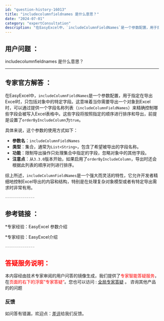 ```yaml
---
id: "question-history-16013"
title: "includecolumnfieldnames 是什么意思？"
date: "2024-07-01"
category: "expertConsultation"
description: "在EasyExcel中，`includeColumnFieldNames`是一个参数配置，用于指定在导出Excel时，只包括对象中的特定字段。这意味着当你需要导出一个对象到Excel时，可以通过提供一个字段名称列表（`includeColumnFieldNames`）来精确控制哪些字段会被写入Exc"
---
```


## 用户问题 ： 
 includecolumnfieldnames 是什么意思？  

---------------
## 专家官方解答 ：

在EasyExcel中，`includeColumnFieldNames`是一个参数配置，用于指定在导出Excel时，只包括对象中的特定字段。这意味着当你需要导出一个对象到Excel时，可以通过提供一个字段名称列表（`includeColumnFieldNames`）来精确控制哪些字段会被写入Excel表格中。这些字段将按照指定的顺序进行排序和导出，前提是设置了`orderByIncludeColumn`为`true`。

具体来说，这个参数的使用方式如下：

- **参数名**：`includeColumnFieldNames`
- **类型**：集合，通常为`List<String>`，包含了希望被导出的字段名称。
- **功能**：限制导出操作只处理集合中指定的字段，忽略对象中的其他字段。
- **注意点**：从`3.3.0`版本开始，如果启用了`orderByIncludeColumn`，导出时还会根据此列表的顺序对列进行排序。

综上所述，`includeColumnFieldNames`是一个强大而灵活的特性，它允许开发者精细地控制Excel导出的内容和结构，特别是在处理复杂对象模型或者有特定导出需求时非常有用。


<font color="#949494">---------------</font> 


## 参考链接 ：

*专家经验：EasyExcel 参数介绍 
 
 *专家经验：EasyExcel介绍 


 <font color="#949494">---------------</font> 
 


## <font color="#FF0000">答疑服务说明：</font> 

本内容经由技术专家审阅的用户问答的镜像生成，我们提供了<font color="#FF0000">专家智能答疑服务</font>，在<font color="#FF0000">页面的右下的浮窗”专家答疑“</font>。您也可以访问 : [全局专家答疑](https://answer.opensource.alibaba.com/docs/intro) 。 咨询其他产品的的问题

### 反馈
如问答有错漏，欢迎点：[差评](https://ai.nacos.io/user/feedbackByEnhancerGradePOJOID?enhancerGradePOJOId=16014)给我们反馈。
